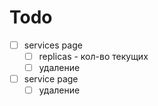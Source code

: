 # Todo

- [ ] services page
  - [ ] replicas - кол-во текущих
  - [ ] удаление
- [ ] service page
  - [ ] удаление
